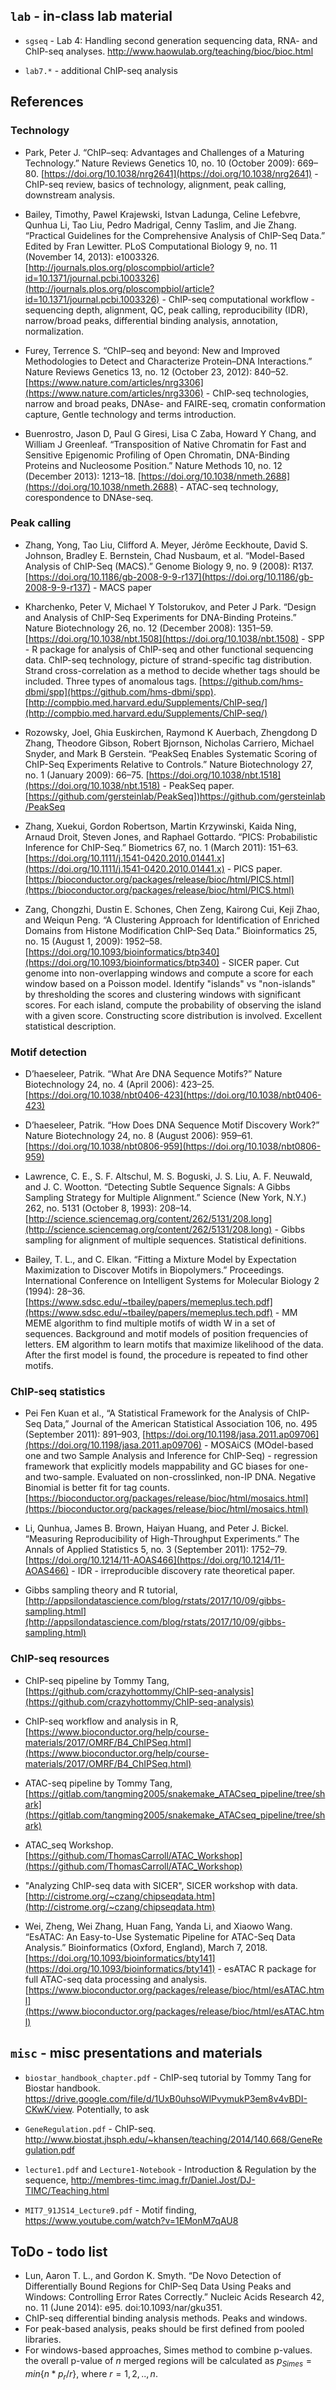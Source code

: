 

## `lab` - in-class lab material

- `sgseq` - Lab 4: Handling second generation sequencing data, RNA- and ChIP-seq analyses. http://www.haowulab.org/teaching/bioc/bioc.html

- `lab7.*` - additional ChIP-seq analysis


## References

### Technology

- Park, Peter J. “ChIP–seq: Advantages and Challenges of a Maturing Technology.” Nature Reviews Genetics 10, no. 10 (October 2009): 669–80. [https://doi.org/10.1038/nrg2641](https://doi.org/10.1038/nrg2641) - ChIP-seq review, basics of technology, alignment, peak calling, downstream analysis.

- Bailey, Timothy, Pawel Krajewski, Istvan Ladunga, Celine Lefebvre, Qunhua Li, Tao Liu, Pedro Madrigal, Cenny Taslim, and Jie Zhang. “Practical Guidelines for the Comprehensive Analysis of ChIP-Seq Data.” Edited by Fran Lewitter. PLoS Computational Biology 9, no. 11 (November 14, 2013): e1003326. [http://journals.plos.org/ploscompbiol/article?id=10.1371/journal.pcbi.1003326](http://journals.plos.org/ploscompbiol/article?id=10.1371/journal.pcbi.1003326) - ChIP-seq computational workflow - sequencing depth, alignment, QC, peak calling, reproducibility (IDR), narrow/broad peaks, differential binding analysis, annotation, normalization.

- Furey, Terrence S. “ChIP–seq and beyond: New and Improved Methodologies to Detect and Characterize Protein–DNA Interactions.” Nature Reviews Genetics 13, no. 12 (October 23, 2012): 840–52. [https://www.nature.com/articles/nrg3306](https://www.nature.com/articles/nrg3306) - ChIP-seq technologies, narrow and broad peaks, DNAse- and FAIRE-seq, cromatin conformation capture, Gentle technology and terms introduction. 

- Buenrostro, Jason D, Paul G Giresi, Lisa C Zaba, Howard Y Chang, and William J Greenleaf. “Transposition of Native Chromatin for Fast and Sensitive Epigenomic Profiling of Open Chromatin, DNA-Binding Proteins and Nucleosome Position.” Nature Methods 10, no. 12 (December 2013): 1213–18. [https://doi.org/10.1038/nmeth.2688](https://doi.org/10.1038/nmeth.2688) - ATAC-seq technology, corespondence to DNAse-seq.

### Peak calling

- Zhang, Yong, Tao Liu, Clifford A. Meyer, Jérôme Eeckhoute, David S. Johnson, Bradley E. Bernstein, Chad Nusbaum, et al. “Model-Based Analysis of ChIP-Seq (MACS).” Genome Biology 9, no. 9 (2008): R137. [https://doi.org/10.1186/gb-2008-9-9-r137](https://doi.org/10.1186/gb-2008-9-9-r137) - MACS paper

- Kharchenko, Peter V, Michael Y Tolstorukov, and Peter J Park. “Design and Analysis of ChIP-Seq Experiments for DNA-Binding Proteins.” Nature Biotechnology 26, no. 12 (December 2008): 1351–59. [https://doi.org/10.1038/nbt.1508](https://doi.org/10.1038/nbt.1508) - SPP - R package for analysis of ChIP-seq and other functional sequencing data. ChIP-seq technology, picture of strand-specific tag distribution. Strand cross-correlation as a method to decide whether tags should be included. Three types of anomalous tags. [https://github.com/hms-dbmi/spp](https://github.com/hms-dbmi/spp). [http://compbio.med.harvard.edu/Supplements/ChIP-seq/](http://compbio.med.harvard.edu/Supplements/ChIP-seq/)

- Rozowsky, Joel, Ghia Euskirchen, Raymond K Auerbach, Zhengdong D Zhang, Theodore Gibson, Robert Bjornson, Nicholas Carriero, Michael Snyder, and Mark B Gerstein. “PeakSeq Enables Systematic Scoring of ChIP-Seq Experiments Relative to Controls.” Nature Biotechnology 27, no. 1 (January 2009): 66–75. [https://doi.org/10.1038/nbt.1518](https://doi.org/10.1038/nbt.1518) - PeakSeq paper. [https://github.com/gersteinlab/PeakSeq])https://github.com/gersteinlab/PeakSeq

- Zhang, Xuekui, Gordon Robertson, Martin Krzywinski, Kaida Ning, Arnaud Droit, Steven Jones, and Raphael Gottardo. “PICS: Probabilistic Inference for ChIP-Seq.” Biometrics 67, no. 1 (March 2011): 151–63. [https://doi.org/10.1111/j.1541-0420.2010.01441.x](https://doi.org/10.1111/j.1541-0420.2010.01441.x) - PICS paper. [https://bioconductor.org/packages/release/bioc/html/PICS.html](https://bioconductor.org/packages/release/bioc/html/PICS.html)

- Zang, Chongzhi, Dustin E. Schones, Chen Zeng, Kairong Cui, Keji Zhao, and Weiqun Peng. “A Clustering Approach for Identification of Enriched Domains from Histone Modification ChIP-Seq Data.” Bioinformatics 25, no. 15 (August 1, 2009): 1952–58. [https://doi.org/10.1093/bioinformatics/btp340](https://doi.org/10.1093/bioinformatics/btp340) - SICER paper. Cut genome into non-overlapping windows and compute a score for each window based on a Poisson model. Identify "islands" vs "non-islands" by thresholding the scores and clustering windows with significant scores. For each island, compute the probability of observing the island with a given score. Constructing score distribution is involved. Excellent statistical description.

### Motif detection

- D’haeseleer, Patrik. “What Are DNA Sequence Motifs?” Nature Biotechnology 24, no. 4 (April 2006): 423–25. [https://doi.org/10.1038/nbt0406-423](https://doi.org/10.1038/nbt0406-423)

- D’haeseleer, Patrik. “How Does DNA Sequence Motif Discovery Work?” Nature Biotechnology 24, no. 8 (August 2006): 959–61. [https://doi.org/10.1038/nbt0806-959](https://doi.org/10.1038/nbt0806-959)

- Lawrence, C. E., S. F. Altschul, M. S. Boguski, J. S. Liu, A. F. Neuwald, and J. C. Wootton. “Detecting Subtle Sequence Signals: A Gibbs Sampling Strategy for Multiple Alignment.” Science (New York, N.Y.) 262, no. 5131 (October 8, 1993): 208–14. [http://science.sciencemag.org/content/262/5131/208.long](http://science.sciencemag.org/content/262/5131/208.long) - Gibbs sampling for alignment of multiple sequences. Statistical definitions.

- Bailey, T. L., and C. Elkan. “Fitting a Mixture Model by Expectation Maximization to Discover Motifs in Biopolymers.” Proceedings. International Conference on Intelligent Systems for Molecular Biology 2 (1994): 28–36. [https://www.sdsc.edu/~tbailey/papers/memeplus.tech.pdf](https://www.sdsc.edu/~tbailey/papers/memeplus.tech.pdf) - MM MEME algorithm to find multiple motifs of width W in a set of sequences. Background and motif models of position frequencies of letters. EM algorithm to learn motifs that maximize likelihood of the data. After the first model is found, the procedure is repeated to find other motifs.

### ChIP-seq statistics

- Pei Fen Kuan et al., “A Statistical Framework for the Analysis of ChIP-Seq Data,” Journal of the American Statistical Association 106, no. 495 (September 2011): 891–903, [https://doi.org/10.1198/jasa.2011.ap09706](https://doi.org/10.1198/jasa.2011.ap09706) - MOSAiCS (MOdel-based one and two Sample Analysis and Inference for ChIP-Seq) - regression framework that explicitly models mappability and GC biases for one- and two-sample. Evaluated on non-crosslinked, non-IP DNA. Negative Binomial is better fit for tag counts. [https://bioconductor.org/packages/release/bioc/html/mosaics.html](https://bioconductor.org/packages/release/bioc/html/mosaics.html)

- Li, Qunhua, James B. Brown, Haiyan Huang, and Peter J. Bickel. “Measuring Reproducibility of High-Throughput Experiments.” The Annals of Applied Statistics 5, no. 3 (September 2011): 1752–79. [https://doi.org/10.1214/11-AOAS466](https://doi.org/10.1214/11-AOAS466) - IDR - irreproducible discovery rate theoretical paper.

- Gibbs sampling theory and R tutorial, [http://appsilondatascience.com/blog/rstats/2017/10/09/gibbs-sampling.html](http://appsilondatascience.com/blog/rstats/2017/10/09/gibbs-sampling.html)

### ChIP-seq resources

- ChIP-seq pipeline by Tommy Tang, [https://github.com/crazyhottommy/ChIP-seq-analysis](https://github.com/crazyhottommy/ChIP-seq-analysis)

- ChIP-seq workflow and analysis in R, [https://www.bioconductor.org/help/course-materials/2017/OMRF/B4_ChIPSeq.html](https://www.bioconductor.org/help/course-materials/2017/OMRF/B4_ChIPSeq.html)

- ATAC-seq pipeline by Tommy Tang, [https://gitlab.com/tangming2005/snakemake_ATACseq_pipeline/tree/shark](https://gitlab.com/tangming2005/snakemake_ATACseq_pipeline/tree/shark)

- ATAC_seq Workshop. [https://github.com/ThomasCarroll/ATAC_Workshop](https://github.com/ThomasCarroll/ATAC_Workshop)

- "Analyzing ChIP-seq data with SICER", SICER workshop with data. [http://cistrome.org/~czang/chipseqdata.htm](http://cistrome.org/~czang/chipseqdata.htm)

- Wei, Zheng, Wei Zhang, Huan Fang, Yanda Li, and Xiaowo Wang. “EsATAC: An Easy-to-Use Systematic Pipeline for ATAC-Seq Data Analysis.” Bioinformatics (Oxford, England), March 7, 2018. [https://doi.org/10.1093/bioinformatics/bty141](https://doi.org/10.1093/bioinformatics/bty141) - esATAC R package for full ATAC-seq data processing and analysis. [https://www.bioconductor.org/packages/release/bioc/html/esATAC.html](https://www.bioconductor.org/packages/release/bioc/html/esATAC.html)


## `misc` - misc presentations and materials

- `biostar_handbook_chapter.pdf` - ChIP-seq tutorial by Tommy Tang for Biostar handbook. https://drive.google.com/file/d/1UxB0uhsoWlPvymukP3em8v4vBDI-CKwK/view. Potentially, to ask 

- `GeneRegulation.pdf` - ChIP-seq. http://www.biostat.jhsph.edu/~khansen/teaching/2014/140.668/GeneRegulation.pdf

- `lecture1.pdf` and `Lecture1-Notebook` - Introduction & Regulation by the sequence, http://membres-timc.imag.fr/Daniel.Jost/DJ-TIMC/Teaching.html

- `MIT7_91JS14_Lecture9.pdf` - Motif finding, https://www.youtube.com/watch?v=1EMonM7qAU8


## ToDo - todo list

-  Lun, Aaron T. L., and Gordon K. Smyth. “De Novo Detection of Differentially Bound Regions for ChIP-Seq Data Using Peaks and Windows: Controlling Error Rates Correctly.” Nucleic Acids Research 42, no. 11 (June 2014): e95. doi:10.1093/nar/gku351.
  - ChIP-seq differential binding analysis methods. Peaks and windows.
  - For peak-based analysis, peaks should be first defined from pooled libraries.
  - For windows-based approaches, Simes method to combine p-values. the overall p-value of $n$ merged regions will be calculated as $p_{Simes}=min\{n*p_r/r\}$, where $r=1,2,..,n$.


